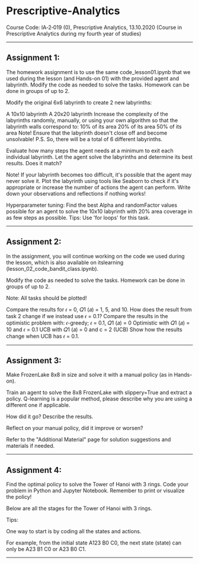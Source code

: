 # Prescriptive-Analytics
Course Code: IA‑2‑019 (0), Prescriptive Analytics, 13.10.2020 (Course in Prescriptive Analytics during my fourth year of studies)

-------------------------

## Assignment 1: 

The homework assignment is to use the same code_lesson01.ipynb that we used during the lesson (and Hands-on 01) with the provided agent and labyrinth. Modify the code as needed to solve the tasks. Homework can be done in groups of up to 2.

Modify the original 6x6 labyrinth to create 2 new labyrinths:

A 10x10 labyrinth
A 20x20 labyrinth
Increase the complexity of the labyrinths randomly, manually, or using your own algorithm so that the labyrinth walls correspond to:
10% of its area
20% of its area
50% of its area
Note! Ensure that the labyrinth doesn't close off and become unsolvable!
P.S. So, there will be a total of 6 different labyrinths.

Evaluate how many steps the agent needs at a minimum to exit each individual labyrinth.
Let the agent solve the labyrinths and determine its best results. Does it match?

Note! If your labyrinth becomes too difficult, it's possible that the agent may never solve it. Plot the labyrinth using tools like Seaborn to check if it's appropriate or increase the number of actions the agent can perform. Write down your observations and reflections if nothing works!

Hyperparameter tuning: Find the best Alpha and randomFactor values possible for an agent to solve the 10x10 labyrinth with 20% area coverage in as few steps as possible.
Tips: Use 'for loops' for this task.


-------------------------

## Assignment 2:

In the assignment, you will continue working on the code we used during the lesson, which is also available on itslearning (lesson_02_code_bandit_class.ipynb).

Modify the code as needed to solve the tasks.
Homework can be done in groups of up to 2.

Note: All tasks should be plotted!

Compare the results for 𝜖 = 0, 𝑄1 (𝑎) = 1, 5, and 10.
How does the result from task 2 change if we instead use 𝜖 = 0.1?
Compare the results in the optimistic problem with:
𝜖-greedy; 𝜖 = 0.1, 𝑄1 (𝑎) = 0
Optimistic with 𝑄1 (𝑎) = 10 and 𝜖 = 0.1
UCB with 𝑄1 (𝑎) = 0 and c = 2 (UCB)
Show how the results change when UCB has 𝜖 = 0.1.

-------------------------

## Assignment 3:

Make FrozenLake 8x8 in size and solve it with a manual policy (as in Hands-on).

Train an agent to solve the 8x8 FrozenLake with slippery=True and extract a policy. Q-learning is a popular method, please describe why you are using a different one if applicable.

How did it go? Describe the results.

Reflect on your manual policy, did it improve or worsen?

Refer to the "Additional Material" page for solution suggestions and materials if needed.

-------------------------

## Assignment 4:

Find the optimal policy to solve the Tower of Hanoi with 3 rings. Code your problem in Python and Jupyter Notebook. Remember to print or visualize the policy!

Below are all the stages for the Tower of Hanoi with 3 rings.

Tips:

One way to start is by coding all the states and actions.

For example, from the initial state A123 B0 C0, the next state (state) can only be A23 B1 C0 or A23 B0 C1.

-------------------------

